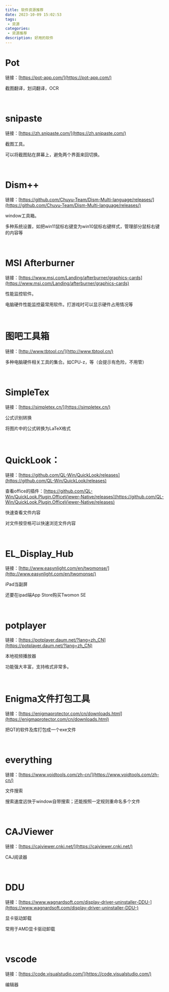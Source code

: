 ```yaml
---
title: 软件资源推荐
date: 2023-10-09 15:02:53
tags:
 - 资源
categories:
 - 资源推荐
description: 好用的软件
---
```


# Pot

链接：[https://pot-app.com/](https://pot-app.com/)

截图翻译，划词翻译，OCR

&emsp;

# snipaste

链接：[https://zh.snipaste.com/](https://zh.snipaste.com/)

截图工具。

可以将截图贴在屏幕上，避免两个界面来回切换。

&emsp;

# Dism++

链接：[https://github.com/Chuyu-Team/Dism-Multi-language/releases/](https://github.com/Chuyu-Team/Dism-Multi-language/releases/)

window工具箱。

多种系统设置，如把win11鼠标右键变为win10鼠标右键样式，管理部分鼠标右键的内容等

&emsp;

# MSI Afterburner

链接：[https://www.msi.com/Landing/afterburner/graphics-cards](https://www.msi.com/Landing/afterburner/graphics-cards)

性能监控软件。

电脑硬件性能监控最常用软件。打游戏时可以显示硬件占用情况等

&emsp;

# 图吧工具箱

链接：[http://www.tbtool.cn/](http://www.tbtool.cn/)

多种电脑硬件相关工具的集合。如CPU-z，等（会提示有危险，不用管）

 &emsp;

# SimpleTex

链接：[https://simpletex.cn/](https://simpletex.cn/)

公式识别转换

将图片中的公式转换为LaTeX格式

&emsp;

# QuickLook：

链接：[https://github.com/QL-Win/QuickLook/releases](https://github.com/QL-Win/QuickLook/releases)

查看office的插件：[https://github.com/QL-Win/QuickLook.Plugin.OfficeViewer-Native/releases](https://github.com/QL-Win/QuickLook.Plugin.OfficeViewer-Native/releases)

快速查看文件内容

对文件按空格可以快速浏览文件内容

&emsp;

# EL_Display_Hub

链接：[http://www.easynlight.com/en/twomonse/](http://www.easynlight.com/en/twomonse/)

iPad当副屏

还要在ipad端App Store购买Twomon SE

&emsp;

# potplayer

链接：[https://potplayer.daum.net/?lang=zh_CN](https://potplayer.daum.net/?lang=zh_CN)

本地视频播放器

功能强大丰富，支持格式非常多。

&emsp;

# Enigma文件打包工具

链接：[https://enigmaprotector.com/cn/downloads.html](https://enigmaprotector.com/cn/downloads.html)

把QT的软件及库打包成一个exe文件

&emsp;

# everything

链接：[https://www.voidtools.com/zh-cn/](https://www.voidtools.com/zh-cn/)

文件搜索

搜索速度远快于window自带搜索；还能按照一定规则重命名多个文件

&emsp;

# CAJViewer

链接：[https://cajviewer.cnki.net/](https://cajviewer.cnki.net/)

CAJ阅读器

&emsp;

# DDU

链接：[https://www.wagnardsoft.com/display-driver-uninstaller-DDU-](https://www.wagnardsoft.com/display-driver-uninstaller-DDU-)

显卡驱动卸载

常用于AMD显卡驱动卸载

&emsp;

# vscode

链接：[https://code.visualstudio.com/](https://code.visualstudio.com/)

编辑器
